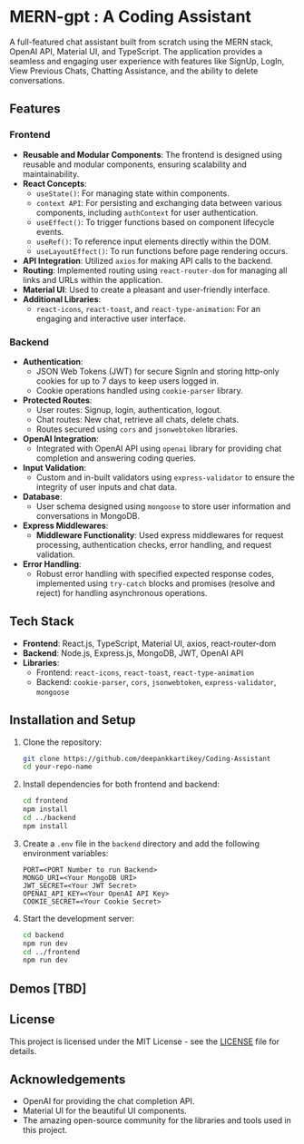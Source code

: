 # MERN-gpt : A Coding Assistant

A full-featured chat assistant built from scratch using the MERN stack, OpenAI API, Material UI, and TypeScript. The application provides a seamless and engaging user experience with features like SignUp, LogIn, View Previous Chats, Chatting Assistance, and the ability to delete conversations.

## Features

### Frontend
- **Reusable and Modular Components**: The frontend is designed using reusable and modular components, ensuring scalability and maintainability.
- **React Concepts**:
  - `useState()`: For managing state within components.
  - `context API`: For persisting and exchanging data between various components, including `authContext` for user authentication.
  - `useEffect()`: To trigger functions based on component lifecycle events.
  - `useRef()`: To reference input elements directly within the DOM.
  - `useLayoutEffect()`: To run functions before page rendering occurs.
- **API Integration**: Utilized `axios` for making API calls to the backend.
- **Routing**: Implemented routing using `react-router-dom` for managing all links and URLs within the application.
- **Material UI**: Used to create a pleasant and user-friendly interface.
- **Additional Libraries**:
  - `react-icons`, `react-toast`, and `react-type-animation`: For an engaging and interactive user interface.

### Backend
- **Authentication**:
  - JSON Web Tokens (JWT) for secure SignIn and storing http-only cookies for up to 7 days to keep users logged in.
  - Cookie operations handled using `cookie-parser` library.
- **Protected Routes**:
  - User routes: Signup, login, authentication, logout.
  - Chat routes: New chat, retrieve all chats, delete chats.
  - Routes secured using `cors` and `jsonwebtoken` libraries.
- **OpenAI Integration**: 
  - Integrated with OpenAI API using `openai` library for providing chat completion and answering coding queries.
- **Input Validation**:
  - Custom and in-built validators using `express-validator` to ensure the integrity of user inputs and chat data.
- **Database**:
  - User schema designed using `mongoose` to store user information and conversations in MongoDB.
- **Express Middlewares**:
  - **Middleware Functionality**: Used express middlewares for request processing, authentication checks, error handling, and request validation.
- **Error Handling**:
  - Robust error handling with specified expected response codes, implemented using `try-catch` blocks and promises (resolve and reject) for handling asynchronous operations.

## Tech Stack
- **Frontend**: React.js, TypeScript, Material UI, axios, react-router-dom
- **Backend**: Node.js, Express.js, MongoDB, JWT, OpenAI API
- **Libraries**: 
  - Frontend: `react-icons`, `react-toast`, `react-type-animation`
  - Backend: `cookie-parser`, `cors`, `jsonwebtoken`, `express-validator`, `mongoose`

## Installation and Setup
1. Clone the repository:
    ```bash
    git clone https://github.com/deepankkartikey/Coding-Assistant
    cd your-repo-name
    ```
2. Install dependencies for both frontend and backend:
    ```bash
    cd frontend
    npm install
    cd ../backend
    npm install
    ```
3. Create a `.env` file in the `backend` directory and add the following environment variables:
    ```env
    PORT=<PORT Number to run Backend>
    MONGO_URI=<Your MongoDB URI>
    JWT_SECRET=<Your JWT Secret>
    OPENAI_API_KEY=<Your OpenAI API Key>
    COOKIE_SECRET=<Your Cookie Secret>
    ```
4. Start the development server:
    ```bash
    cd backend
    npm run dev
    cd ../frontend
    npm run dev
    ```

## Demos [TBD]

## License
This project is licensed under the MIT License - see the [LICENSE](LICENSE) file for details.

## Acknowledgements
- OpenAI for providing the chat completion API.
- Material UI for the beautiful UI components.
- The amazing open-source community for the libraries and tools used in this project.
